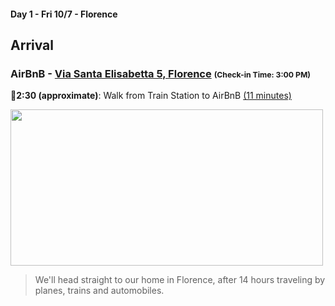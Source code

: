 #### Day 1 - Fri 10/7 - Florence
## **Arrival**

### AirBnB - [Via Santa Elisabetta 5, Florence](https://www.airbnb.com/rooms/4623533?source_impression_id=p3_1662931598_8UVrLLOCV2J5awOL) <span style="font-size:75%">(Check-in Time: 3:00 PM)</span>

🚶**2:30 (approximate)**: Walk from Train Station to AirBnB [(11 minutes)](https://goo.gl/maps/j9D5MjAAuP2QKoHS6)

<img src="/florence-skyline.jpg" height="250" width="500" style="margin:auto"/>
<br>

> We'll head straight to our home in Florence, after 14 hours traveling by planes, trains and automobiles. <br>

